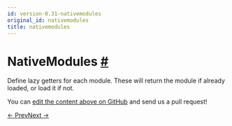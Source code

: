 ```yaml
---
id: version-0.31-nativemodules
original_id: nativemodules
title: nativemodules
---
```

<a id="content"></a><h1><a class="anchor" name="nativemodules"></a>NativeModules <a class="hash-link" href="docs/nativemodules.html#nativemodules">#</a></h1><div><div><p>Define lazy getters for each module.
These will return the module if already loaded, or load it if not.</p></div></div><p class="edit-page-block">You can <a target="_blank" href="https://github.com/facebook/react-native/blob/master/Libraries/BatchedBridge/BatchedBridgedModules/NativeModules.js">edit the content above on GitHub</a> and send us a pull request!</p><div class="docs-prevnext"><a class="docs-prev" href="docs/nativemethodsmixin.html#content">← Prev</a><a class="docs-next" href="docs/netinfo.html#content">Next →</a></div>